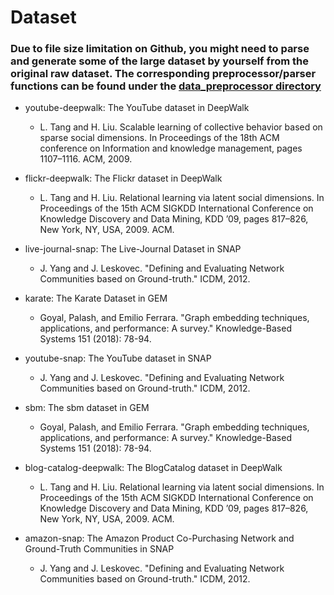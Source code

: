 # Dataset

### Due to file size limitation on Github, you might need to parse and generate some of the large dataset by yourself from the original raw dataset. The corresponding preprocessor/parser functions can be found under the [data_preprocessor directory](https://github.com/GuanSuns/Graph-Embedding-Algorithms/tree/master/data_preprocessor) 

- youtube-deepwalk: The YouTube dataset in DeepWalk
    - L. Tang and H. Liu. Scalable learning of collective behavior based on sparse social dimensions. In Proceedings of the 18th ACM conference on Information and knowledge management, pages 1107–1116. ACM, 2009.

- flickr-deepwalk: The Flickr dataset in DeepWalk
    - L. Tang and H. Liu. Relational learning via latent social dimensions. In Proceedings of the 15th ACM SIGKDD International Conference on Knowledge Discovery and Data Mining, KDD ’09, pages 817–826, New York, NY, USA, 2009. ACM.

- live-journal-snap: The Live-Journal Dataset in SNAP
    - J. Yang and J. Leskovec. "Defining and Evaluating Network Communities based on Ground-truth." ICDM, 2012.

- karate: The Karate Dataset in GEM
    - Goyal, Palash, and Emilio Ferrara. "Graph embedding techniques, applications, and performance: A survey." Knowledge-Based Systems 151 (2018): 78-94.

- youtube-snap: The YouTube dataset in SNAP
    - J. Yang and J. Leskovec. "Defining and Evaluating Network Communities based on Ground-truth." ICDM, 2012.

- sbm: The sbm dataset in GEM
    - Goyal, Palash, and Emilio Ferrara. "Graph embedding techniques, applications, and performance: A survey." Knowledge-Based Systems 151 (2018): 78-94.

- blog-catalog-deepwalk: The BlogCatalog dataset in DeepWalk
    - L. Tang and H. Liu. Relational learning via latent social dimensions. In Proceedings of the 15th ACM SIGKDD International Conference on Knowledge Discovery and Data Mining, KDD ’09, pages 817–826, New York, NY, USA, 2009. ACM.

- amazon-snap: The Amazon Product Co-Purchasing Network and Ground-Truth Communities in SNAP
    - J. Yang and J. Leskovec. "Defining and Evaluating Network Communities based on Ground-truth." ICDM, 2012.
